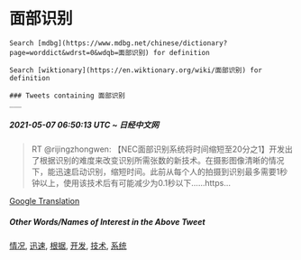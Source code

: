 # 面部识别

    Search [mdbg](https://www.mdbg.net/chinese/dictionary?page=worddict&wdrst=0&wdqb=面部识别) for definition

    Search [wiktionary](https://en.wiktionary.org/wiki/面部识别) for definition

    ### Tweets containing 面部识别
    ___
##### 2021-05-07 06:50:13 UTC ~ 日经中文网
> RT @rijingzhongwen: 【NEC面部识别系统将时间缩短至20分之1】开发出了根据识别的难度来改变识别所需张数的新技术。在摄影图像清晰的情况下，能迅速启动识别，缩短时间。此前从每个人的拍摄到识别最多需要1秒钟以上，使用该技术后有可能减少为0.1秒以下……https…

[Google Translation](https://translate.google.com/?hi=en&tab=TT&sl=zh-CN&tl=en&op=translate&text=RT+%40rijingzhongwen%3A+%E3%80%90NEC%E9%9D%A2%E9%83%A8%E8%AF%86%E5%88%AB%E7%B3%BB%E7%BB%9F%E5%B0%86%E6%97%B6%E9%97%B4%E7%BC%A9%E7%9F%AD%E8%87%B320%E5%88%86%E4%B9%8B1%E3%80%91%E5%BC%80%E5%8F%91%E5%87%BA%E4%BA%86%E6%A0%B9%E6%8D%AE%E8%AF%86%E5%88%AB%E7%9A%84%E9%9A%BE%E5%BA%A6%E6%9D%A5%E6%94%B9%E5%8F%98%E8%AF%86%E5%88%AB%E6%89%80%E9%9C%80%E5%BC%A0%E6%95%B0%E7%9A%84%E6%96%B0%E6%8A%80%E6%9C%AF%E3%80%82%E5%9C%A8%E6%91%84%E5%BD%B1%E5%9B%BE%E5%83%8F%E6%B8%85%E6%99%B0%E7%9A%84%E6%83%85%E5%86%B5%E4%B8%8B%EF%BC%8C%E8%83%BD%E8%BF%85%E9%80%9F%E5%90%AF%E5%8A%A8%E8%AF%86%E5%88%AB%EF%BC%8C%E7%BC%A9%E7%9F%AD%E6%97%B6%E9%97%B4%E3%80%82%E6%AD%A4%E5%89%8D%E4%BB%8E%E6%AF%8F%E4%B8%AA%E4%BA%BA%E7%9A%84%E6%8B%8D%E6%91%84%E5%88%B0%E8%AF%86%E5%88%AB%E6%9C%80%E5%A4%9A%E9%9C%80%E8%A6%811%E7%A7%92%E9%92%9F%E4%BB%A5%E4%B8%8A%EF%BC%8C%E4%BD%BF%E7%94%A8%E8%AF%A5%E6%8A%80%E6%9C%AF%E5%90%8E%E6%9C%89%E5%8F%AF%E8%83%BD%E5%87%8F%E5%B0%91%E4%B8%BA0.1%E7%A7%92%E4%BB%A5%E4%B8%8B%E2%80%A6%E2%80%A6https%E2%80%A6)
##### Other Words/Names of Interest in the Above Tweet
[情况](情况.md), [迅速](迅速.md), [根据](根据.md), [开发](开发.md), [技术](技术.md), [系统](系统.md)
